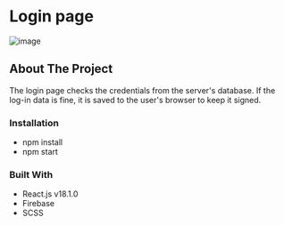 # Login page

![image](https://user-images.githubusercontent.com/58663418/174718200-644c41f2-a653-4671-bff7-d8a627351990.png)


## About The Project

The login page checks the credentials from the server's database. If the log-in data is fine, it is saved to the user's browser to keep it signed.

### Installation

* npm install
* npm start

### Built With

* React.js v18.1.0
* Firebase
* SCSS





